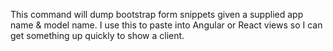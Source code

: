 This command will dump bootstrap form snippets given a supplied app name & model name.  I use this to paste into Angular or React views so I can get something up quickly to show a client.
